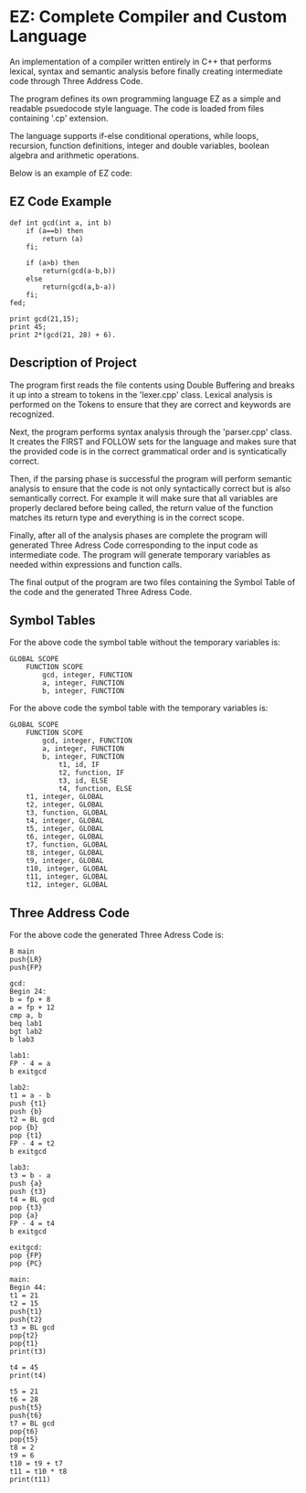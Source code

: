 # EZ: Complete Compiler and Custom Language
 
An implementation of a compiler written entirely in C++ that performs lexical, syntax and semantic analysis before finally creating intermediate code through Three Address Code. 

The program defines its own programming language EZ as a simple and readable psuedocode style language. The code is loaded from files containing '.cp' extension. 

The language supports if-else conditional operations, while loops, recursion, function definitions, integer and double variables, boolean algebra and arithmetic operations.

Below is an example of EZ code:

## EZ Code Example

```c++:
def int gcd(int a, int b)
    if (a==b) then
        return (a)
    fi;
    
    if (a>b) then
        return(gcd(a-b,b))
    else
        return(gcd(a,b-a))
    fi;
fed;

print gcd(21,15);
print 45;
print 2*(gcd(21, 28) + 6).
```

## Description of Project
The program first reads the file contents using Double Buffering and breaks it up into a stream to tokens in the 'lexer.cpp' class. Lexical analysis is performed on the Tokens to ensure that they are correct and keywords are recognized.

Next, the program performs syntax analysis through the 'parser.cpp' class. It creates the FIRST and FOLLOW sets for the language and makes sure that the provided code is in the correct grammatical order and is synticatically correct.

Then, if the parsing phase is successful the program will perform semantic analysis to ensure that the code is not only syntactically correct but is also semantically correct. For example it will make sure that all variables are properly declared before being called, the return value of the function matches its return type and everything is in the correct scope.

Finally, after all of the analysis phases are complete the program will generated Three Adress Code corresponding to the input code as intermediate code. The program will generate temporary variables as needed within expressions and function calls. 

The final output of the program are two files containing the Symbol Table of the code and the generated Three Adress Code.

## Symbol Tables
For the above code the symbol table without the temporary variables is:

```c++:
GLOBAL SCOPE
	FUNCTION SCOPE
		gcd, integer, FUNCTION
		a, integer, FUNCTION
		b, integer, FUNCTION
```

For the above code the symbol table with the temporary variables is:

```c++:
GLOBAL SCOPE
	FUNCTION SCOPE
		gcd, integer, FUNCTION
		a, integer, FUNCTION
		b, integer, FUNCTION
			t1, id, IF
			t2, function, IF
			t3, id, ELSE
			t4, function, ELSE
	t1, integer, GLOBAL
	t2, integer, GLOBAL
	t3, function, GLOBAL
	t4, integer, GLOBAL
	t5, integer, GLOBAL
	t6, integer, GLOBAL
	t7, function, GLOBAL
	t8, integer, GLOBAL
	t9, integer, GLOBAL
	t10, integer, GLOBAL
	t11, integer, GLOBAL
	t12, integer, GLOBAL
 ```

## Three Address Code
For the above code the generated Three Adress Code is:
```c++:
B main
push{LR}
push{FP}

gcd:
Begin 24: 
b = fp + 8
a = fp + 12
cmp a, b
beq lab1
bgt lab2
b lab3

lab1:
FP - 4 = a
b exitgcd

lab2:
t1 = a - b 
push {t1}
push {b}
t2 = BL gcd
pop {b}
pop {t1}
FP - 4 = t2
b exitgcd

lab3:
t3 = b - a 
push {a}
push {t3}
t4 = BL gcd
pop {t3}
pop {a}
FP - 4 = t4
b exitgcd

exitgcd:
pop {FP}
pop {PC}

main: 
Begin 44: 
t1 = 21 
t2 = 15 
push{t1}
push{t2}
t3 = BL gcd
pop{t2}
pop{t1}
print(t3)

t4 = 45 
print(t4)

t5 = 21 
t6 = 28 
push{t5}
push{t6}
t7 = BL gcd
pop{t6}
pop{t5}
t8 = 2 
t9 = 6 
t10 = t9 + t7 
t11 = t10 * t8
print(t11)
```
